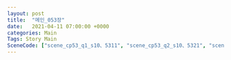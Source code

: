```yaml
---
layout: post
title:  "메인_053장"
date:   2021-04-11 07:00:00 +0000
categories: Main
Tags: Story Main
SceneCode: ["scene_cp53_q1_s10、5311", "scene_cp53_q2_s10、5321", "scene_cp53_q2_s20、5322", "scene_cp53_q3_s10、5331", "scene_cp53_q4_s10、5341", "scene_cp53_q4_s20、5342", "scene_cp53_q4_s30、5343"]
---
```

